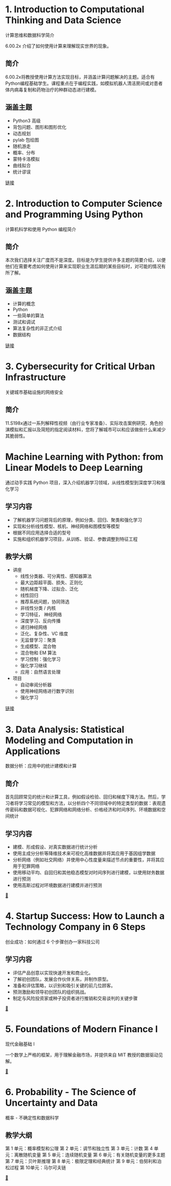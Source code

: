 # 1. Introduction to Computational Thinking and Data Science
计算思维和数据科学简介

6.00.2x 介绍了如何使用计算来理解现实世界的现象。

## 简介
6.00.2x将教授使用计算方法实现目标，并涵盖计算问题解决的主题。适合有Python编程基础学生。课程重点在于编程实践，如模拟机器人清洁房间或对患者体内病毒复制和药物治疗的种群动态进行建模。

## 涵盖主题
- Python3 高级
- 背包问题、图形和图形优化
- 动态规划
- pylab 包绘图
- 随机游走
- 概率、分布
- 蒙特卡洛模拟
- 曲线拟合
- 统计谬误

[链接](https://edx.org/learn/computer-science/massachusetts-institute-of-technology-introduction-to-computational-thinking-and-data-science?index=product_value_experiment_a)

# 2. Introduction to Computer Science and Programming Using Python
计算机科学和使用 Python 编程简介

## 简介
本次我们选择关注广度而不是深度。目标是为学生提供许多主题的简要介绍，以便他们在需要考虑如何使用计算来实现职业生涯后期的某些目标时，对可能的情况有所了解。

## 涵盖主题
- 计算的概念
- Python
-  一些简单的算法
- 测试和调试
- 算法复杂性的非正式介绍
- 数据结构

[链接](https://www.edx.org/learn/computer-science/massachusetts-institute-of-technology-introduction-to-computer-science-and-programming-using-python?index=product_value_experiment_a)

# 3. Cybersecurity for Critical Urban Infrastructure
关键城市基础设施的网络安全

## 简介
11.S198x通过一系列解释性视频（由行业专家准备）、实际攻击案例研究、角色扮演模拟和汇报以及简短的指定阅读材料，您将了解城市可以和应该做些什么来减少其脆弱性。

# Machine Learning with Python: from Linear Models to Deep Learning
通过动手实践 Python 项目，深入介绍机器学习领域，从线性模型到深度学习和强化学习

## 学习内容
- 了解机器学习问题背后的原理，例如分类、回归、聚类和强化学习
- 实现和分析线性模型、核机、神经网络和图模型等模型
- 根据不同应用选择合适的型号
- 实施和组织机器学习项目，从训练、验证、参数调整到特征工程

## 教学大纲
- 讲座
    - 线性分类器、可分离性、感知器算法
    - 最大边距超平面、损失、正则化
    - 随机梯度下降、过拟合、泛化
    - 线性回归
    - 推荐系统问题，协同筛选
    - 非线性分类 / 内核
    - 学习特征， 神经网络
    - 深度学习、反向传播
    - 递归神经网络
    - 泛化、复杂性、VC 维度
    - 无监督学习：聚类
    - 生成模型、混合物
    - 混合物和 EM 算法
    - 学习控制：强化学习
    - 强化学习继续
    - 应用：自然语言处理
- 项目
    - 自动审阅分析器
    - 使用神经网络进行数字识别
    - 强化学习

[链接](https://www.edx.org/learn/machine-learning/massachusetts-institute-of-technology-machine-learning-with-python-from-linear-models-to-deep-learning)

# 3. Data Analysis: Statistical Modeling and Computation in Applications
数据分析：应用中的统计建模和计算

## 简介
首先回顾常见的统计和计算工具，例如假设检验、回归和梯度下降方法。然后，学习者将学习常见的模型和方法，以分析四个不同领域中的特定类型的数据：表观遗传密码和数据可视化、犯罪网络和网络分析、价格经济和时间序列、环境数据和空间统计

## 学习内容
- 建模、形成假设、对真实数据进行统计分析
- 使用主成分分析等降维技术来可视化高维数据并将其应用于基因组学数据
- 分析网络（例如社交网络）并使用中心性度量来描述节点的重要性，并将其应用于犯罪网络
- 使用移动平均、自回归和其他稳态模型对时间序列进行建模，以使用财务数据进行预测
- 使用高斯过程对环境数据进行建模并进行预测

[🔗](https://www.edx.org/learn/data-analysis/massachusetts-institute-of-technology-data-analysis-statistical-modeling-and-computation-in-applications)

# 4. Startup Success: How to Launch a Technology Company in 6 Steps
创业成功：如何通过 6 个步骤创办一家科技公司

## 学习内容
- 评估产品创意以实现快速开发和商业化。
- 了解初创团队，发展合作伙伴关系，并制作原型。
- 准备和评估策略，以识别和吸引关键的前几位顾客。
- 预测激励和领导初创团队的组织挑战。
- 制定与风险投资家或种子投资者进行推销和交易谈判的关键步骤

[🔗](https://www.edx.org/learn/computer-programming/massachusetts-institute-of-technology-startup-success-how-to-launch-a-technology-company)

# 5. Foundations of Modern Finance I
现代金融基础 I

一个数学上严格的框架，用于理解金融市场，并提供来自 MIT 教授的数据驱动见解。

[🔗](https://www.edx.org/learn/finance/massachusetts-institute-of-technology-foundations-of-modern-finance-i)

# 6. Probability - The Science of Uncertainty and Data
概率 - 不确定性和数据科学

## 教学大纲
第 1 单元：概率模型和公理
第 2 单元：调节和独立性
第 3 单元：计数
第 4 单元：离散随机变量
第 5 单元：连续随机变量
第 6 单元：有关随机变量的更多主题
第 7 单元：贝叶斯推理
第 8 单元：极限定理和经典统计
第 9 单元：伯努利和泊松过程
第 10单元：马尔可夫链

[🔗](https://www.edx.org/learn/probability/massachusetts-institute-of-technology-probability-the-science-of-uncertainty-and-data)